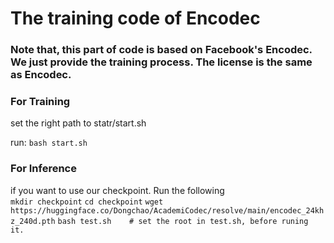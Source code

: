 # The training code of Encodec

### Note that, this part of code is based on Facebook's Encodec. We just provide the training process. The license is the same as Encodec.

### For Training
set the right path to statr/start.sh

run: `bash start.sh`

### For Inference
if you want to use our checkpoint. Run the following <br>
`mkdir checkpoint`
`cd checkpoint`
`wget https://huggingface.co/Dongchao/AcademiCodec/resolve/main/encodec_24khz_240d.pth`
`bash test.sh    # set the root in test.sh, before runing it.`